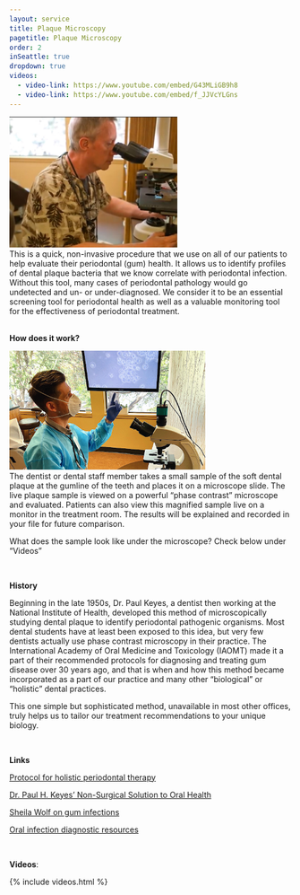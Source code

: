 ```yaml
---
layout: service
title: Plaque Microscopy
pagetitle: Plaque Microscopy
order: 2
inSeattle: true
dropdown: true
videos:
  - video-link: https://www.youtube.com/embed/G43MLiGB9h8
  - video-link: https://www.youtube.com/embed/f_JJVcYLGns
---
```


<div class="row">
  <div class="col">
    <img src="/assets/images/plaque-microscopy-1.jpeg" class="float-md-right pl-3 pt-3 pb-1" style="width:300px;" alt="Plaque microscopy">
    <div class="p-3">
      This is a quick, non-invasive procedure that we use on all of our patients to help evaluate their periodontal (gum) health. It allows us to identify profiles of dental plaque bacteria that we know  correlate with periodontal infection. Without this tool, many cases of periodontal pathology would go undetected and un- or under-diagnosed. We consider it to be an essential screening tool for periodontal health as well as a valuable monitoring tool for the effectiveness of periodontal treatment.
    </div>
  </div>
</div>
<br>

__How does it work?__

<div class="row">
  <div class="col">
    <img src="/assets/images/plaque-microscopy-2.png" class="float-md-right pl-3 pt-3 pb-1" style="width:350px;" alt="Plaque microscopy">
    <div class="p-3">
      The dentist or dental staff member takes a small sample of the soft dental plaque at the gumline of the teeth and places it on a microscope slide. The live plaque sample is viewed on a powerful “phase contrast” microscope and evaluated. Patients can also view this magnified sample live on a monitor in the treatment room. The results will be explained and recorded in your file for future comparison. 
    </div>
  </div>
</div>


What does the sample look like under the microscope? Check below under “Videos”

<br>

__History__

Beginning in the late 1950s, Dr. Paul Keyes, a dentist then working at the National Institute of Health, developed this method of microscopically studying dental plaque to identify periodontal pathogenic organisms. Most dental students have at least been exposed to this idea, but very few dentists actually use phase contrast microscopy in their practice. The International Academy of Oral Medicine and Toxicology (IAOMT) made it a part of their recommended protocols for diagnosing and treating gum disease over 30 years ago, and that is when and how this method became incorporated as a part of our practice and many other “biological” or “holistic” dental practices. 

This one simple but sophisticated method, unavailable in most other offices, truly helps us to tailor our treatment recommendations to your unique biology.

<br>

__Links__

[Protocol for holistic periodontal therapy](https://iaomt.org/biocompatible-periodontal-therapy/)

[Dr. Paul H. Keyes’ Non-Surgical Solution to Oral Health](http://www.paulhkeyes.com)

[Sheila Wolf on gum infections](http://www.mamagums.com/)

[Oral infection diagnostic resources](https://oratec.net/)

<br>

__Videos__:

{% include videos.html %}